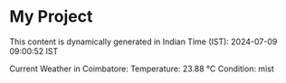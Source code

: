 # My Project

This content is dynamically generated in Indian Time (IST): 2024-07-09 09:00:52 IST


Current Weather in Coimbatore:
Temperature: 23.88 °C
Condition: mist
